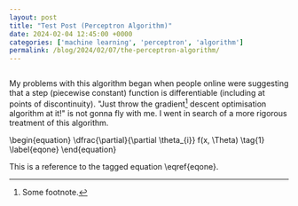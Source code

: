 ```yaml
---
layout: post
title: "Test Post (Perceptron Algorithm)"
date: 2024-02-04 12:45:00 +0000
categories: ['machine learning', 'perceptron', 'algorithm']
permalink: /blog/2024/02/07/the-perceptron-algorithm/
---
```


<pre><code></code></pre>

My problems with this algorithm began when people online were suggesting that a step (piecewise constant) function is differentiable (including at points of discontinuity). "Just throw the gradient[^1] descent optimisation algorithm at it!" is not gonna fly with me. I went in search of a more rigorous treatment of this algorithm.

\begin{equation} \dfrac{\partial}{\partial \theta_{i}} f(x, \Theta) \tag{1} \label{eqone} \end{equation}

This is a reference to the tagged equation \eqref{eqone}.

<!-- \tag{symbol} \label{equation-name} -->
<!-- \eqref{equation-name} -->

[^1]: Some footnote.